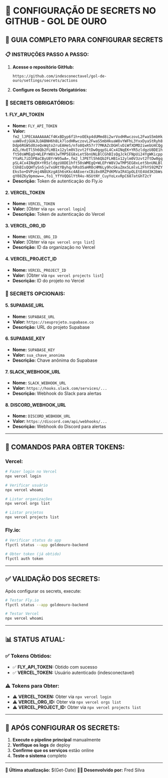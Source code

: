 # 🔐 CONFIGURAÇÃO DE SECRETS NO GITHUB - GOL DE OURO

## 🎯 **GUIA COMPLETO PARA CONFIGURAR SECRETS**

### **📋 INSTRUÇÕES PASSO A PASSO:**

1. **Acesse o repositório GitHub:**
   ```
   https://github.com/indesconectavel/gol-de-ouro/settings/secrets/actions
   ```

2. **Configure os Secrets Obrigatórios:**

### **🔑 SECRETS OBRIGATÓRIOS:**

#### **1. FLY_API_TOKEN**
- **Nome:** `FLY_API_TOKEN`
- **Valor:** `fm2_lJPECAAAAAAACf4KxBDyp6f1h+oOEkp4dUMmd8i2wrVodHRwczovL2FwaS5mbHkuaW8vdjGUAJLOABNH6h8Lk7lodHRwczovL2FwaS5mbHkuaW8vYWFhL3YxxDyaStRyh8Ddp6RGWSd0zeQxWqto2ruEAHeS/nfo8QxR57r77MKAZcDGHlvDiWfXDMD2iwebU4CQgAZL/HvETl5h6Qb2FLHB1x12ylm0V3zvt2ftDw0gqpSL4Cx4INqEK+YR5zldgzU8DE1hft50sWMEgQ+WLEPrW8VJwTMP5EG8xLet5bnUNLBlCGhBIsQgJckCFNpUi24YgWKicppYYaRL7iD3PBaCByU8YrW95wA=,fm2_lJPETl5h6Qb2FLHB1x12ylm0V3zvt2ftDw0gqpSL4Cx4INqEK+YR5zldgzU8DE1hft50sWMEgQ+WLEPrW8VJwTMP5EG8xLet5bnUNLBlCGhBIsQQHTySn5jw7xUHtYByhq/hRsO5aHR0cHM6Ly9hcGkuZmx5LmlvL2FhYS92MZYEks5o+DVPzmj4N8UXzgASh6sKkc4AEoerxCBi8x8RZPdKMVaIR41pOLEtE4Ud3K3bWsgY08Z6y9pmow==,fo1_YfYVQQGlYtR4u-NSUtNY_CuyYoLxvRpC687atGhT2cY`
- **Descrição:** Token de autenticação do Fly.io

#### **2. VERCEL_TOKEN**
- **Nome:** `VERCEL_TOKEN`
- **Valor:** [Obter via `npx vercel login`]
- **Descrição:** Token de autenticação do Vercel

#### **3. VERCEL_ORG_ID**
- **Nome:** `VERCEL_ORG_ID`
- **Valor:** [Obter via `npx vercel orgs list`]
- **Descrição:** ID da organização no Vercel

#### **4. VERCEL_PROJECT_ID**
- **Nome:** `VERCEL_PROJECT_ID`
- **Valor:** [Obter via `npx vercel projects list`]
- **Descrição:** ID do projeto no Vercel

### **🔑 SECRETS OPCIONAIS:**

#### **5. SUPABASE_URL**
- **Nome:** `SUPABASE_URL`
- **Valor:** `https://seuprojeto.supabase.co`
- **Descrição:** URL do projeto Supabase

#### **6. SUPABASE_KEY**
- **Nome:** `SUPABASE_KEY`
- **Valor:** `sua_chave_anonima`
- **Descrição:** Chave anônima do Supabase

#### **7. SLACK_WEBHOOK_URL**
- **Nome:** `SLACK_WEBHOOK_URL`
- **Valor:** `https://hooks.slack.com/services/...`
- **Descrição:** Webhook do Slack para alertas

#### **8. DISCORD_WEBHOOK_URL**
- **Nome:** `DISCORD_WEBHOOK_URL`
- **Valor:** `https://discord.com/api/webhooks/...`
- **Descrição:** Webhook do Discord para alertas

---

## 🚀 **COMANDOS PARA OBTER TOKENS:**

### **Vercel:**
```bash
# Fazer login no Vercel
npx vercel login

# Verificar usuário
npx vercel whoami

# Listar organizações
npx vercel orgs list

# Listar projetos
npx vercel projects list
```

### **Fly.io:**
```bash
# Verificar status do app
flyctl status --app goldeouro-backend

# Obter token (já obtido)
flyctl auth token
```

---

## ✅ **VALIDAÇÃO DOS SECRETS:**

Após configurar os secrets, execute:

```bash
# Testar Fly.io
flyctl status --app goldeouro-backend

# Testar Vercel
npx vercel whoami
```

---

## 📊 **STATUS ATUAL:**

### **✅ Tokens Obtidos:**
- ✅ **FLY_API_TOKEN:** Obtido com sucesso
- ✅ **VERCEL_TOKEN:** Usuário autenticado (indesconectavel)

### **⚠️ Tokens para Obter:**
- ⚠️ **VERCEL_TOKEN:** Obter via `npx vercel login`
- ⚠️ **VERCEL_ORG_ID:** Obter via `npx vercel orgs list`
- ⚠️ **VERCEL_PROJECT_ID:** Obter via `npx vercel projects list`

---

## 🎯 **APÓS CONFIGURAR OS SECRETS:**

1. **Execute o pipeline principal** manualmente
2. **Verifique os logs** de deploy
3. **Confirme que os serviços** estão online
4. **Teste o sistema** completo

---

**📅 Última atualização:** $(Get-Date)
**👨‍💻 Desenvolvido por:** Fred Silva
